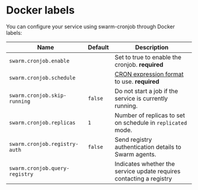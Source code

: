 # Docker labels

You can configure your service using swarm-cronjob through Docker labels:

| Name                           | Default | Description                                                                                                        |
|--------------------------------|---------|--------------------------------------------------------------------------------------------------------------------|
| `swarm.cronjob.enable`         |         | Set to true to enable the cronjob. **required**                                                                    |
| `swarm.cronjob.schedule`       |         | [CRON expression format](https://godoc.org/github.com/robfig/cron#hdr-CRON_Expression_Format) to use. **required** |
| `swarm.cronjob.skip-running`   | `false` | Do not start a job if the service is currently running.                                                            |
| `swarm.cronjob.replicas`       | `1`     | Number of replicas to set on schedule in `replicated` mode.                                                        |
| `swarm.cronjob.registry-auth`  | `false` | Send registry authentication details to Swarm agents.                                                              |
| `swarm.cronjob.query-registry` |         | Indicates whether the service update requires contacting a registry                                                |
